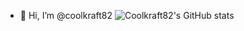 - 👋 Hi, I’m @coolkraft82
![Coolkraft82's GitHub stats](https://github-readme-stats.vercel.app/api?username=coolkraft82&show_icons=true&theme=dark)
